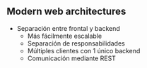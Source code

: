 ## Modern web architectures

* Separación entre frontal y backend
    * Más fácilmente escalable
    * Separación de responsabilidades
    * Múltiples clientes con 1 único backend
    * Comunicación mediante REST